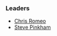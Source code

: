 ### Leaders

* [Chris Romeo](mailto:chris.romeo@owasp.org)
* [Steve Pinkham](mailto:steve.pinkham@owasp.org)
